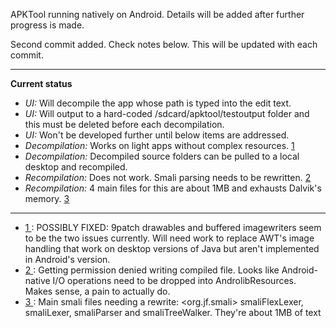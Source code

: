 APKTool running natively on Android. Details will be added after further progress is made.


Second commit added. Check notes below. This will be updated with each commit.


---

**Current status**
  * _UI:_ Will decompile the app whose path is typed into the edit text.
  * _UI:_ Will output to a hard-coded /sdcard/apktool/testoutput folder and this must be deleted before each decompilation.
  * _UI:_ Won't be developed further until below items are addressed.
  * _Decompilation:_ Works on light apps without complex resources. [1 ](.md)
  * _Decompilation:_ Decompiled source folders can be pulled to a local desktop and recompiled.
  * _Recompilation:_ Does not work. Smali parsing needs to be rewritten. [2 ](.md)
  * _Recompilation:_ 4 main files for this are about 1MB and exhausts Dalvik's memory. [3 ](.md)


---

  * [1 ](.md): POSSIBLY FIXED: 9patch drawables and buffered imagewriters seem to be the two issues currently. Will need work to replace AWT's image handling that work on desktop versions of Java but aren't implemented in Android's version.
  * [2 ](.md): Getting permission denied writing compiled file. Looks like Android-native I/O operations need to be dropped into AndrolibResources. Makes sense, a pain to actually do.
  * [3 ](.md): Main smali files needing a rewrite: <org.jf.smali> smaliFlexLexer, smaliLexer, smaliParser and smaliTreeWalker. They're about 1MB of text